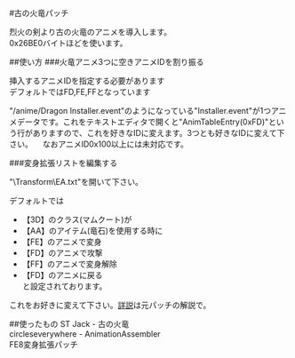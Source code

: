 #古の火竜パッチ

烈火の剣より古の火竜のアニメを導入します。  
0x26BE0バイトほどを使います。

##使い方
###火竜アニメ3つに空きアニメIDを割り振る  

挿入するアニメIDを指定する必要があります  
デフォルトではFD,FE,FFとなっています  

"/anime/Dragon Installer.event"のようになっている"Installer.event"が1つアニメデータです。これをテキストエディタで開くと"AnimTableEntry(0xFD)"という行がありますので、これを好きなIDに変えます。3つとも好きなIDに変えて下さい。
　なおアニメID0x100以上には未対応です。

###変身拡張リストを編集する  

"\Transform\EA.txt"を開いて下さい。

デフォルトでは  
* 【3D】のクラス(マムクート)が  
* 【AA】のアイテム(竜石)を使用する時に  
* 【FE】のアニメで変身  
* 【FD】のアニメで攻撃  
* 【FF】のアニメで変身解除  
* 【FD】のアニメに戻る  
と設定されております。

これをお好きに変えて下さい。[詳説](https://github.com/ngmansion/FE8/tree/master/TransformEA#変身拡張パッチea)は元パッチの解説で。



##使ったもの
ST Jack - 古の火竜  
circleseverywhere - AnimationAssembler  
FE8変身拡張パッチ  